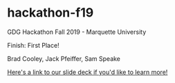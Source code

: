 # hackathon-f19
GDG Hackathon Fall 2019 - Marquette University

Finish: First Place!

Brad Cooley, Jack Pfeiffer, Sam Speake

[Here's a link to our slide deck if you'd like to learn more!](https://docs.google.com/presentation/d/1mY22MQ6BtuglIDv_MUELLMB_sPFCs4IXKXiJ9UG7FM0/edit?usp=sharing)
